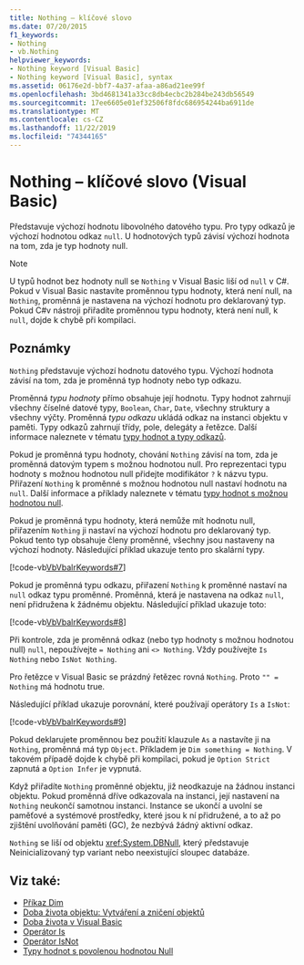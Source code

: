 ```yaml
---
title: Nothing – klíčové slovo
ms.date: 07/20/2015
f1_keywords:
- Nothing
- vb.Nothing
helpviewer_keywords:
- Nothing keyword [Visual Basic]
- Nothing keyword [Visual Basic], syntax
ms.assetid: 06176e2d-bbf7-4a37-afaa-a86ad21ee99f
ms.openlocfilehash: 3bd4681341a33cc8db4ecbc2b284be243db56549
ms.sourcegitcommit: 17ee6605e01ef32506f8fdc686954244ba6911de
ms.translationtype: MT
ms.contentlocale: cs-CZ
ms.lasthandoff: 11/22/2019
ms.locfileid: "74344165"
---
```

# <a name="nothing-keyword-visual-basic"></a>Nothing – klíčové slovo (Visual Basic)

Představuje výchozí hodnotu libovolného datového typu. Pro typy odkazů je výchozí hodnotou odkaz `null`. U hodnotových typů závisí výchozí hodnota na tom, zda je typ hodnoty null.

> [!NOTE]
> U typů hodnot bez hodnoty null se `Nothing` v Visual Basic liší od `null` v C#. Pokud v Visual Basic nastavíte proměnnou typu hodnoty, která není null, na `Nothing`, proměnná je nastavena na výchozí hodnotu pro deklarovaný typ. Pokud C#v nástroji přiřadíte proměnnou typu hodnoty, která není null, k `null`, dojde k chybě při kompilaci.

## <a name="remarks"></a>Poznámky

`Nothing` představuje výchozí hodnotu datového typu. Výchozí hodnota závisí na tom, zda je proměnná typ hodnoty nebo typ odkazu.

Proměnná *typu hodnoty* přímo obsahuje její hodnotu. Typy hodnot zahrnují všechny číselné datové typy, `Boolean`, `Char`, `Date`, všechny struktury a všechny výčty. Proměnná *typu odkazu* ukládá odkaz na instanci objektu v paměti. Typy odkazů zahrnují třídy, pole, delegáty a řetězce. Další informace naleznete v tématu [typy hodnot a typy odkazů](../programming-guide/language-features/data-types/value-types-and-reference-types.md).

Pokud je proměnná typu hodnoty, chování `Nothing` závisí na tom, zda je proměnná datovým typem s možnou hodnotou null. Pro reprezentaci typu hodnoty s možnou hodnotou null přidejte modifikátor `?` k názvu typu. Přiřazení `Nothing` k proměnné s možnou hodnotou null nastaví hodnotu na `null`. Další informace a příklady naleznete v tématu [typy hodnot s možnou hodnotou null](../programming-guide/language-features/data-types/nullable-value-types.md).

Pokud je proměnná typu hodnoty, která nemůže mít hodnotu null, přiřazením `Nothing` ji nastaví na výchozí hodnotu pro deklarovaný typ. Pokud tento typ obsahuje členy proměnné, všechny jsou nastaveny na výchozí hodnoty. Následující příklad ukazuje tento pro skalární typy.

[!code-vb[VbVbalrKeywords#7](~/samples/snippets/visualbasic/VS_Snippets_VBCSharp/VbVbalrKeywords/VB/Class2.vb#7)]

Pokud je proměnná typu odkazu, přiřazení `Nothing` k proměnné nastaví na `null` odkaz typu proměnné. Proměnná, která je nastavena na odkaz `null`, není přidružena k žádnému objektu. Následující příklad ukazuje toto:

[!code-vb[VbVbalrKeywords#8](~/samples/snippets/visualbasic/VS_Snippets_VBCSharp/VbVbalrKeywords/VB/class3.vb#8)]

Při kontrole, zda je proměnná odkaz (nebo typ hodnoty s možnou hodnotou null) `null`, nepoužívejte `= Nothing` ani `<> Nothing`. Vždy používejte `Is Nothing` nebo `IsNot Nothing`.

Pro řetězce v Visual Basic se prázdný řetězec rovná `Nothing`. Proto `"" = Nothing` má hodnotu true.

Následující příklad ukazuje porovnání, které používají operátory `Is` a `IsNot`:

[!code-vb[VbVbalrKeywords#9](~/samples/snippets/visualbasic/VS_Snippets_VBCSharp/VbVbalrKeywords/VB/Class4.vb#9)]

Pokud deklarujete proměnnou bez použití klauzule `As` a nastavíte ji na `Nothing`, proměnná má typ `Object`. Příkladem je `Dim something = Nothing`. V takovém případě dojde k chybě při kompilaci, pokud je `Option Strict` zapnutá a `Option Infer` je vypnutá.

Když přiřadíte `Nothing` proměnné objektu, již neodkazuje na žádnou instanci objektu. Pokud proměnná dříve odkazovala na instanci, její nastavení na `Nothing` neukončí samotnou instanci. Instance se ukončí a uvolní se paměťové a systémové prostředky, které jsou k ní přidružené, a to až po zjištění uvolňování paměti (GC), že nezbývá žádný aktivní odkaz.

`Nothing` se liší od objektu <xref:System.DBNull>, který představuje Neinicializovaný typ variant nebo neexistující sloupec databáze.

## <a name="see-also"></a>Viz také:

- [Příkaz Dim](./statements/dim-statement.md)
- [Doba života objektu: Vytváření a zničení objektů](../programming-guide/language-features/objects-and-classes/object-lifetime-how-objects-are-created-and-destroyed.md)
- [Doba života v Visual Basic](../programming-guide/language-features/declared-elements/lifetime.md)
- [Operátor Is](./operators/is-operator.md)
- [Operátor IsNot](./operators/isnot-operator.md)
- [Typy hodnot s povolenou hodnotou Null](../programming-guide/language-features/data-types/nullable-value-types.md)
